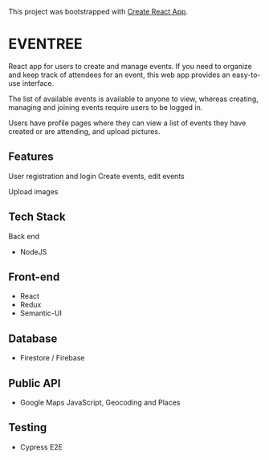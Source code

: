 This project was bootstrapped with [Create React App](https://github.com/facebook/create-react-app).


# EVENTREE
React app for users to create and manage events. If you need to organize and keep track of attendees for an event, this web app provides an easy-to-use interface.

The list of available events is available to anyone to view, whereas creating, managing and joining events require users to be logged in.

Users have profile pages where they can view a list of events they have created or are attending, and upload pictures.


## Features
User registration and login
Create events, edit events

Upload images

## Tech Stack
Back end
* NodeJS

## Front-end
* React
* Redux
* Semantic-UI


## Database
* Firestore / Firebase

## Public API
* Google Maps JavaScript, Geocoding and Places

## Testing
* Cypress E2E
